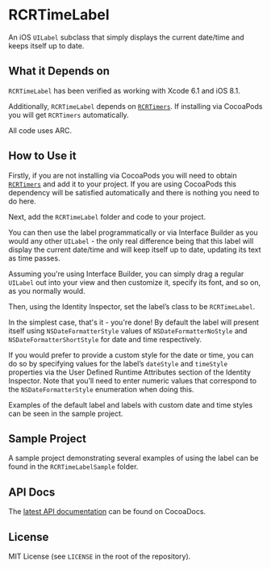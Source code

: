 RCRTimeLabel
============

An iOS `UILabel` subclass that simply displays the current date/time and keeps itself up to date.

## What it Depends on

`RCRTimeLabel` has been verified as working with Xcode 6.1 and iOS 8.1.

Additionally, `RCRTimeLabel` depends on [`RCRTimers`](https://github.com/robinsonrc/RCRTimers). If installing via CocoaPods you will get `RCRTimers` automatically.

All code uses ARC.

## How to Use it

Firstly, if you are not installing via CocoaPods you will need to obtain [`RCRTimers`](https://github.com/robinsonrc/RCRTimers) and add it to your project. If you are using CocoaPods this dependency will be satisfied automatically and there is nothing you need to do here.

Next, add the `RCRTimeLabel` folder and code to your project.

You can then use the label programmatically or via Interface Builder as you would any other `UILabel` - the only real difference being that this label will display the current date/time and will keep itself up to date, updating its text as time passes.

Assuming you're using Interface Builder, you can simply drag a regular `UILabel` out into your view and then customize it, specify its font, and so on, as you normally would.

Then, using the Identity Inspector, set the label’s class to be `RCRTimeLabel`.

In the simplest case, that's it - you're done! By default the label will present itself using `NSDateFormatterStyle` values of `NSDateFormatterNoStyle` and `NSDateFormatterShortStyle` for date and time respectively.

If you would prefer to provide a custom style for the date or time, you can do so by specifying values for the label’s `dateStyle` and `timeStyle` properties via the User Defined Runtime Attributes section of the Identity Inspector. Note that you’ll need to enter numeric values that correspond to the `NSDateFormatterStyle` enumeration when doing this.

Examples of the default label and labels with custom date and time styles can be seen in the sample project.

## Sample Project

A sample project demonstrating several examples of using the label can be found in the `RCRTimeLabelSample` folder.

## API Docs

The [latest API documentation](http://cocoadocs.org/docsets/RCRTimeLabel/) can be found on CocoaDocs.

## License

MIT License (see `LICENSE` in the root of the repository).
